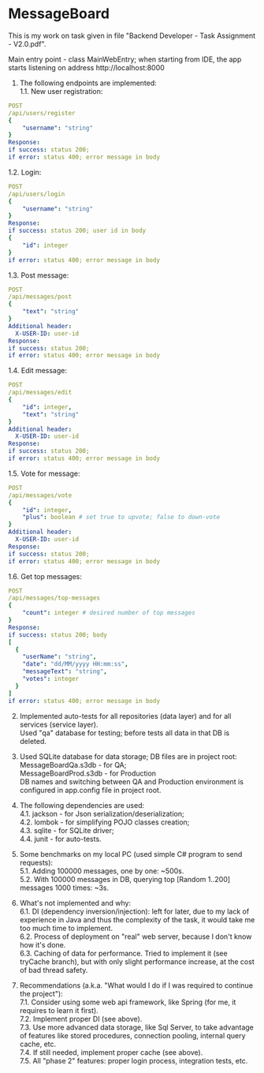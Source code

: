 # MessageBoard

This is my work on task given in file "Backend Developer - Task Assignment - V2.0.pdf".  

Main entry point - class MainWebEntry; when starting from IDE, the app starts listening on address http://localhost:8000

1. The following endpoints are implemented:  
1.1. New user registration:  
```yaml
POST  
/api/users/register
{  
    "username": "string"  
}
Response:
if success: status 200;
if error: status 400; error message in body 
```
1.2. Login:
```yaml
POST  
/api/users/login
{  
    "username": "string"  
}
Response:
if success: status 200; user id in body
{
    "id": integer
}
if error: status 400; error message in body 
```
1.3. Post message:
```yaml
POST  
/api/messages/post
{  
    "text": "string"  
}
Additional header:
  X-USER-ID: user-id
Response:
if success: status 200;
if error: status 400; error message in body 
```
1.4. Edit message:
```yaml
POST  
/api/messages/edit
{  
    "id": integer,
    "text": "string"  
}
Additional header:
  X-USER-ID: user-id
Response:
if success: status 200;
if error: status 400; error message in body 
```
1.5. Vote for message:
```yaml
POST  
/api/messages/vote
{  
    "id": integer,
    "plus": boolean # set true to upvote; false to down-vote  
}
Additional header:
  X-USER-ID: user-id
Response:
if success: status 200;
if error: status 400; error message in body 
```
1.6. Get top messages:
```yaml
POST  
/api/messages/top-messages
{  
    "count": integer # desired number of top messages
}
Response:
if success: status 200; body
[
  {
    "userName": "string",
    "date": "dd/MM/yyyy HH:mm:ss",
    "messageText": "string",
    "votes": integer
  }
]
if error: status 400; error message in body 
```

2. Implemented auto-tests for all repositories (data layer) and for all services (service layer).  
Used "qa" database for testing; before tests all data in that DB is deleted.

3. Used SQLite database for data storage; DB files are in project root:  
MessageBoardQa.s3db - for QA;  
MessageBoardProd.s3db - for Production  
DB names and switching between QA and Production environment is configured in app.config file in project root.

4. The following dependencies are used:  
4.1. jackson - for Json serialization/deserialization;  
4.2. lombok - for simplifying POJO classes creation;  
4.3. sqlite - for SQLite driver;  
4.4. junit - for auto-tests.

5. Some benchmarks on my local PC (used simple C# program to send requests):  
5.1. Adding 100000 messages, one by one: ~500s.  
5.2. With 100000 messages in DB, querying top [Random 1..200] messages 1000 times: ~3s.

6. What's not implemented and why:  
6.1. DI (dependency inversion/injection): left for later, due to my lack of experience in Java and thus the complexity of the task, it would take me too much time to implement.  
6.2. Process of deployment on "real" web server, because I don't know how it's done.  
6.3. Caching of data for performance. Tried to implement it (see tryCache branch), but with only slight performance increase, at the cost of bad thread safety.

7. Recommendations (a.k.a. "What would I do if I was required to continue the project"):  
7.1. Consider using some web api framework, like Spring (for me, it requires to learn it first).  
7.2. Implement proper DI (see above).  
7.3. Use more advanced data storage, like Sql Server, to take advantage of features like stored procedures, connection pooling, internal query cache, etc.  
7.4. If still needed, implement proper cache (see above).  
7.5. All "phase 2" features: proper login process, integration tests, etc.
